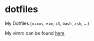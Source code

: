 # dotfiles
My Dotfiles (`nixos`, `vim`, `i3`, `bash`, `zsh`, ...)

My vimrc can be found [here](https://github.com/miallo/nixos-config/blob/master/neovim/init.vim)
